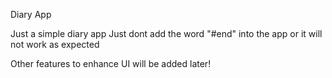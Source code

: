 Diary App

Just a simple diary app
Just dont add the word "#end" into the app or it will not work as expected

Other features to enhance UI will be added later!
